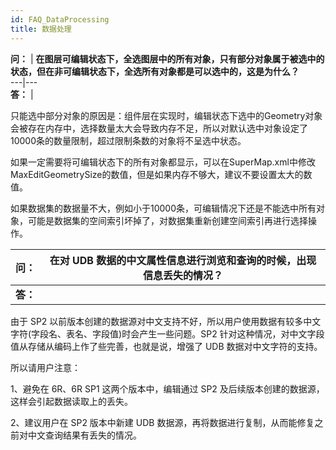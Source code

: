 ```yaml
---
id: FAQ_DataProcessing
title: 数据处理
---
```

**问：** |
**在图层可编辑状态下，全选图层中的所有对象，只有部分对象属于被选中的状态，但在非可编辑状态下，全选所有对象都是可以选中的，这是为什么？**  
---|---  
**答：** |

只能选中部分对象的原因是：组件层在实现时，编辑状态下选中的Geometry对象会被存在内存中，选择数量太大会导致内存不足，所以对默认选中对象设定了10000条的数量限制，超过限制条数的对象将不呈选中状态。

如果一定需要将可编辑状态下的所有对象都显示，可以在SuperMap.xml中修改MaxEditGeometrySize的数值，但是如果内存不够大，建议不要设置太大的数值。

如果数据集的数据量不大，例如小于10000条，可编辑情况下还是不能选中所有对象，可能是数据集的空间索引坏掉了，对数据集重新创建空间索引再进行选择操作。  
  
**问：** | **在对 UDB 数据的中文属性信息进行浏览和查询的时候，出现信息丢失的情况？**  
---|---  
**答：** |

由于 SP2 以前版本创建的数据源对中文支持不好，所以用户使用数据有较多中文字符(字段名、表名、字段值)时会产生一些问题。SP2
针对这种情况，对中文字段值从存储从编码上作了些完善，也就是说，增强了 UDB 数据对中文字符的支持。

所以请用户注意：

1、避免在 6R、6R SP1 这两个版本中，编辑通过 SP2 及后续版本创建的数据源，这样会引起数据读取上的丢失。

2、建议用户在 SP2 版本中新建 UDB 数据源，再将数据进行复制，从而能修复之前对中文查询结果有丢失的情况。  
  

